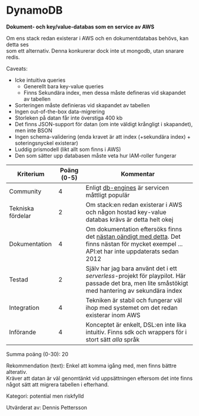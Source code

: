 # DynamoDB

**Dokument- och key/value-databas som en service av AWS**

Om ens stack redan existerar i AWS och en dokumentdatabas behövs, kan detta ses<br/>
som ett alternativ. Denna konkurerar dock inte ut mongodb, utan snarare redis.

Caveats:
 - Icke intuitiva queries
   - Generellt bara key-value queries
   - Finns Sekundära index, men dessa måste defineras vid skapandet av tabellen
 - Sorteringen måste definieras vid skapandet av tabellen
 - Ingen out-of-the-box data-migrering
 - Storleken på datan får inte överstiga 400 kb
 - Det finns JSON-support för datan (om inte väldigt krångligt i skapandet), men inte BSON
 - Ingen schema-validering (enda kravet är att index (+sekundära index) + soteringsnyckel existerar)
 - Luddig prismodell (likt allt som finns i AWS)
 - Den som sätter upp databasen måste veta hur IAM-roller fungerar


| **Kriterium** | **Poäng (0-5)** | **Kommentar** |
|---------------|-----------------|---------------|
| Community | 4 | Enligt [db-engines](https://db-engines.com/en/system/Amazon+DynamoDB) är servicen måttligt populär|
| Tekniska fördelar | 2 | Om stack:en redan existerar i AWS och någon hostad key-value databas krävs är detta helt okej|
| Dokumentation | 4 | Om dokumentation eftersöks finns det [nästan oändigt med detta](https://docs.aws.amazon.com/dynamodb/). Det finns nästan för mycket exempel ... API:et har inte uppdaterats sedan 2012 |
| Testad | 2 | Själv har jag bara använt det i ett _serverless_-projekt för playpilot. Här passade det bra, men lite småstökigt med hantering av sekundära index |
| Integration | 4 | Tekniken är stabil och fungerar väl ihop med systemet om det redan existerar inom AWS |
| Införande | 4 | Konceptet är enkelt, DSL:en inte lika intuitiv. Finns sdk och wrappers för i stort sätt _alla_ språk |

Summa poäng (0-30): 20

Rekommendation (text): Enkel att komma igång med, men finns bättre alterativ. <br/> Kräver att datan är väl genomtänkt vid uppsättningen eftersom det inte finns <br/>
något sätt att migrera tabellen i efterhand.

Kategori: potential men riskfylld

Utvärderat av: Dennis Pettersson
